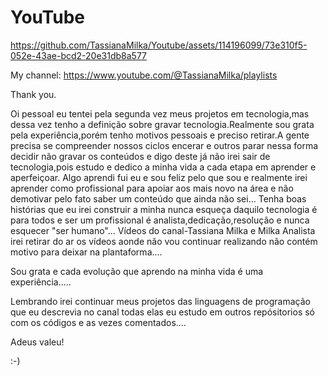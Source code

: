 # YouTube 


https://github.com/TassianaMilka/Youtube/assets/114196099/73e310f5-052e-43ae-bcd2-20e31db8a577



My channel: https://www.youtube.com/@TassianaMilka/playlists




Thank you.


Oi pessoal eu tentei pela segunda vez meus projetos em tecnologia,mas dessa vez tenho a definição sobre gravar tecnologia.Realmente sou grata pela
experiência,porém  tenho motivos pessoais e preciso retirar.A gente precisa se compreender nossos ciclos encerar  e outros parar nessa forma decidir não gravar os conteúdos e 
digo deste já não irei sair de tecnologia,pois estudo e dedico a minha vida a cada etapa em aprender e aperfeiçoar.
Algo aprendi fui eu e  sou feliz pelo que sou e realmente irei aprender como profissional para apoiar aos mais novo na área e não demotivar pelo fato saber um conteúdo que ainda não sei...
Tenha boas histórias que eu irei construir a minha nunca esqueça daquilo tecnologia é para todos e ser um profissional é analista,dedicação,resolução e nunca esquecer "ser humano"...
Vídeos do canal-Tassiana Milka e Milka Analista irei retirar do ar os vídeos aonde não vou continuar realizando não contém motivo para deixar na plantaforma....



Sou grata e cada evolução que aprendo na minha vida é uma experiência.....


Lembrando irei continuar meus projetos  das linguagens de programação que eu descrevia no canal todas elas eu estudo em outros repósitorios só com os códigos e as vezes comentados....

Adeus valeu! 

:-)
